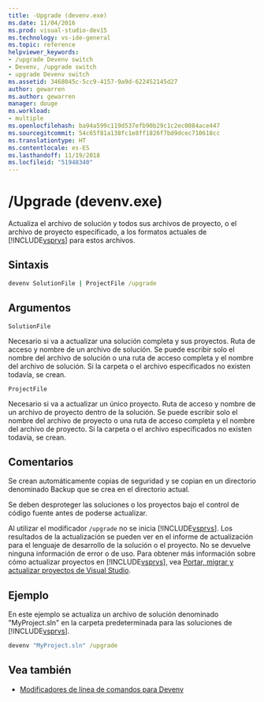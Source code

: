 ```yaml
---
title: -Upgrade (devenv.exe)
ms.date: 11/04/2016
ms.prod: visual-studio-dev15
ms.technology: vs-ide-general
ms.topic: reference
helpviewer_keywords:
- /upgrade Devenv switch
- Devenv, /upgrade switch
- upgrade Devenv switch
ms.assetid: 3468045c-5cc9-4157-9a9d-622452145d27
author: gewarren
ms.author: gewarren
manager: douge
ms.workload:
- multiple
ms.openlocfilehash: ba94a599c119d537efb90b29c1c2ec0084ace447
ms.sourcegitcommit: 54c65f81a138fc1e8ff1826f7bd9dcec710618cc
ms.translationtype: HT
ms.contentlocale: es-ES
ms.lasthandoff: 11/19/2018
ms.locfileid: "51948340"
---
```

# <a name="upgrade-devenvexe"></a>/Upgrade (devenv.exe)
Actualiza el archivo de solución y todos sus archivos de proyecto, o el archivo de proyecto especificado, a los formatos actuales de [!INCLUDE[vsprvs](../../code-quality/includes/vsprvs_md.md)] para estos archivos.

## <a name="syntax"></a>Sintaxis

```cmd
devenv SolutionFile | ProjectFile /upgrade
```

## <a name="arguments"></a>Argumentos
 `SolutionFile`

 Necesario si va a actualizar una solución completa y sus proyectos. Ruta de acceso y nombre de un archivo de solución. Se puede escribir solo el nombre del archivo de solución o una ruta de acceso completa y el nombre del archivo de solución. Si la carpeta o el archivo especificados no existen todavía, se crean.

 `ProjectFile`

 Necesario si va a actualizar un único proyecto. Ruta de acceso y nombre de un archivo de proyecto dentro de la solución. Se puede escribir solo el nombre del archivo de proyecto o una ruta de acceso completa y el nombre del archivo de proyecto. Si la carpeta o el archivo especificados no existen todavía, se crean.

## <a name="remarks"></a>Comentarios
 Se crean automáticamente copias de seguridad y se copian en un directorio denominado Backup que se crea en el directorio actual.

 Se deben desproteger las soluciones o los proyectos bajo el control de código fuente antes de poderse actualizar.

 Al utilizar el modificador `/upgrade` no se inicia [!INCLUDE[vsprvs](../../code-quality/includes/vsprvs_md.md)]. Los resultados de la actualización se pueden ver en el informe de actualización para el lenguaje de desarrollo de la solución o el proyecto. No se devuelve ninguna información de error o de uso. Para obtener más información sobre cómo actualizar proyectos en [!INCLUDE[vsprvs](../../code-quality/includes/vsprvs_md.md)], vea [Portar, migrar y actualizar proyectos de Visual Studio](../../porting/port-migrate-and-upgrade-visual-studio-projects.md).

## <a name="example"></a>Ejemplo
 En este ejemplo se actualiza un archivo de solución denominado "MyProject.sln" en la carpeta predeterminada para las soluciones de [!INCLUDE[vsprvs](../../code-quality/includes/vsprvs_md.md)].

```cmd
devenv "MyProject.sln" /upgrade
```

## <a name="see-also"></a>Vea también

- [Modificadores de línea de comandos para Devenv](../../ide/reference/devenv-command-line-switches.md)